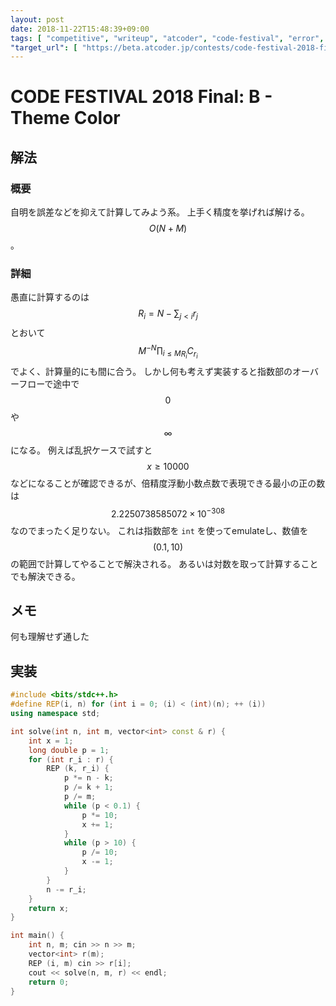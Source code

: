 ```yaml
---
layout: post
date: 2018-11-22T15:48:39+09:00
tags: [ "competitive", "writeup", "atcoder", "code-festival", "error", "overflow", "log" ]
"target_url": [ "https://beta.atcoder.jp/contests/code-festival-2018-final/tasks/code_festival_2018_final_b" ]
---
```


# CODE FESTIVAL 2018 Final: B - Theme Color

## 解法

### 概要

自明を誤差などを抑えて計算してみよう系。
上手く精度を挙げれば解ける。
$$O(N + M)$$。

### 詳細

愚直に計算するのは $$R_i = N - \sum _ {j \lt i} r_j$$ とおいて $$M^{-N} \prod _ {i \le M} {} _ {R_i} C _ {r_i}$$ でよく、計算量的にも間に合う。
しかし何も考えず実装すると指数部のオーバーフローで途中で $$0$$ や $$\infty$$ になる。
例えば乱択ケースで試すと $$x \ge 10000$$ などになることが確認できるが、倍精度浮動小数点数で表現できる最小の正の数は $$2.2250738585072 \times 10^{-308}$$ なのでまったく足りない。
これは指数部を `int` を使ってemulateし、数値を $$(0.1, 10)$$ の範囲で計算してやることで解決される。
あるいは対数を取って計算することでも解決できる。

## メモ

何も理解せず通した

## 実装

``` c++
#include <bits/stdc++.h>
#define REP(i, n) for (int i = 0; (i) < (int)(n); ++ (i))
using namespace std;

int solve(int n, int m, vector<int> const & r) {
    int x = 1;
    long double p = 1;
    for (int r_i : r) {
        REP (k, r_i) {
            p *= n - k;
            p /= k + 1;
            p /= m;
            while (p < 0.1) {
                p *= 10;
                x += 1;
            }
            while (p > 10) {
                p /= 10;
                x -= 1;
            }
        }
        n -= r_i;
    }
    return x;
}

int main() {
    int n, m; cin >> n >> m;
    vector<int> r(m);
    REP (i, m) cin >> r[i];
    cout << solve(n, m, r) << endl;
    return 0;
}
```
